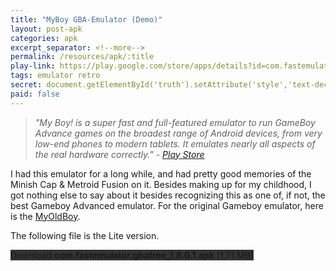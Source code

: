 ```yaml
---
title: "MyBoy GBA-Emulator (Demo)"
layout: post-apk
categories: apk
excerpt_separator: <!--more-->
permalink: /resources/apk/:title
play-link: https://play.google.com/store/apps/details?id=com.fastemulator.gbafree
tags: emulator retro
secret: document.getElementById('truth').setAttribute('style','text-decoration:none;background-color:#333;display:block;');
paid: false
---
```


> _"My Boy! is a super fast and full-featured emulator to run GameBoy Advance games on the broadest range of Android devices, from very low-end phones to modern tablets. It emulates nearly all aspects of the real hardware correctly." - <a href="https://play.google.com/store/apps/details?id=com.fastemulator.gbafree">Play Store</a>_

I had this emulator for a long while, and had pretty good memories of the Minish Cap & Metroid Fusion on it. Besides making up for my childhood, I got nothing else to say about it besides recognizing this as one of, if not, the best Gameboy Advanced emulator. For the original Gameboy emulator, here is the [MyOldBoy](https://arialhamed.github.io/resources/apk/MyOldBoy-GBA-Emulator).

The following file is the Lite version.

<div class="text-center">
    <a class="btn btn-dark btn-block w-100" onclick='apk("com.fastemulator.gbafree_1.8.0.1.apk")' style="text-decoration: none; background-color: #333;"> Download <b>com.fastemulator.gbafree_1.8.0.1.apk</b> (1.71 MB)</a><br>
    <a id="truth" class="btn btn-dark btn-block w-100" onclick='apk("com.fastemulator.gba_1.8.0.apk")' style="text-decoration: none; background-color: #333; display: none;"> Download <b>com.fastemulator.gba_1.8.0.apk</b> (1.77 MB)</a>
</div>
